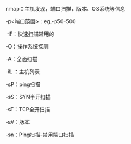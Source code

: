 nmap：主机发现，端口扫描，版本、OS系统等信息

-p<端口范围>：eg.-p50-500

​	-F：快速扫描常用的

-O：操作系统探测

-A：全面扫描

-iL <file>：主机列表

-sP：ping扫描

-sS：SYN半开扫描

-sT：TCP全开扫描

-sV：版本

-sn：Ping扫描-禁用端口扫描
